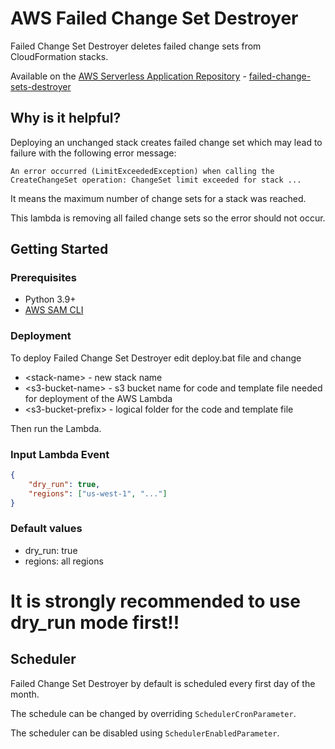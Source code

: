 # AWS Failed Change Set Destroyer
Failed Change Set Destroyer deletes failed change sets from CloudFormation stacks.

Available on the [AWS Serverless Application Repository](https://aws.amazon.com/serverless) - [failed-change-sets-destroyer](https://eu-west-1.console.aws.amazon.com/lambda/home?region=eu-west-1#/create/app?applicationId=arn:aws:serverlessrepo:eu-west-1:275418140668:applications/failed-change-sets-destroyer)

## Why is it helpful?
Deploying an unchanged stack creates failed change set which may lead to failure with the following error message:
```
An error occurred (LimitExceededException) when calling the CreateChangeSet operation: ChangeSet limit exceeded for stack ...
```
It means the maximum number of change sets for a stack was reached.

This lambda is removing all failed change sets so the error should not occur.

## Getting Started
### Prerequisites
- Python 3.9+
- [AWS SAM CLI](https://docs.aws.amazon.com/serverless-application-model/latest/developerguide/serverless-sam-cli-install.html)

### Deployment
To deploy Failed Change Set Destroyer edit deploy.bat file and change
- \<stack-name> - new stack name 
- \<s3-bucket-name> - s3 bucket name for code and template file needed for deployment of the AWS Lambda
- \<s3-bucket-prefix> - logical folder for the code and template file

Then run the Lambda.

### Input Lambda Event
```json
{
    "dry_run": true,
    "regions": ["us-west-1", "..."]
}
```
### Default values
- dry_run: true
- regions: all regions

# **It is strongly recommended to use dry_run mode first!!**

## Scheduler
Failed Change Set Destroyer by default is scheduled every first day of the month. 

The schedule can be changed by overriding `SchedulerCronParameter`.

The scheduler can be disabled using `SchedulerEnabledParameter`.